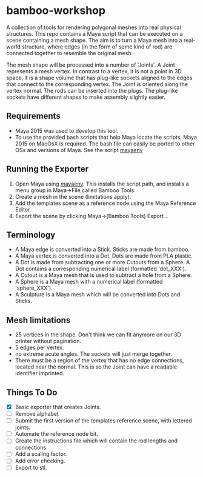 bamboo-workshop
===============

A collection of tools for rendering polygonal meshes into real physical structures. This repo contains a Maya script that can be executed on a scene containing a mesh shape. The aim is to turn a Maya mesh into a real-world structure, where edges (in the form of some kind of rod) are connected together to resemble the original mesh.

The mesh shape will be processed into a number of 'Joints'. A Joint represents a mesh vertex. In contrast to a vertex, it is not a point in 3D space, it is a shape volume that has plug-like sockets aligned to the edges that connect to the corresponding vertex. The Joint is oriented along the vertex normal. The rods can be inserted into the plugs. The plug-like sockets have different shapes to make assembly slightly easier.

Requirements
------------

- Maya 2015 was used to develop this tool.
- To use the provided bash scripts that help Maya locate the scripts, Maya 2015 on MacOsX is required. The bash file can easily be ported to other OSs and versions of Maya. See the script [mayaenv](./mayaenv.sh)

Running the Exporter
--------------------

1. Open Maya using [mayaenv](./mayaenv.sh). This installs the script path, and installs a menu group in Maya->File called Bamboo Tools.
2. Create a mesh in the scene (limitations apply).
3. Add the templates scene as a reference node using the Maya Reference Editor.
4. Export the scene by clicking Maya->(Bamboo Tools) Export...

Terminology
-----------
 - A Maya edge is converted into a Stick. Sticks are made from bamboo.
 - A Maya vertex is converted into a Dot. Dots are made from PLA plastic.
 - A Dot is made from subtracting one or more Cutouts from a Sphere. A Dot contains a corresponding numerical label (formatted 'dot_XXX').
 - A Cutout is a Maya mesh that is used to subtract a hole from a Sphere.
 - A Sphere is a Maya mesh with a numerical label (formatted 'sphere_XXX').
 - A Sculpture is a Maya mesh which will be converted into Dots and Sticks.

Mesh limitations
----------------
 - 25 vertices in the shape. Don't think we can fit anymore on our 3D printer without pagination.
 - 5 edges per vertex.
 - no extreme acute angles. The sockets will just merge together.
 - There must be a region of the vertex that has no edge connections, located near the normal. This is so the Joint can have a readable identifier imprinted.

Things To Do
------------
- [x] Basic exporter that creates Joints.
- [ ] Remove alphabet
- [ ] Submit the first version of the templates reference scene, with lettered joints.
- [ ] Automate the reference node bit.
- [ ] Create the instructions file which will contain the rod lengths and connections.
- [ ] Add a scaling factor.
- [ ] Add error checking.
- [ ] Export to stl.